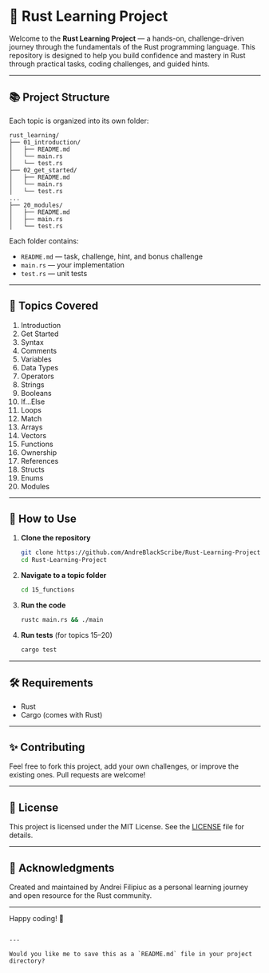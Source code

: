 # 🦀 Rust Learning Project

Welcome to the **Rust Learning Project** — a hands-on, challenge-driven journey through the fundamentals of the Rust programming language. This repository is designed to help you build confidence and mastery in Rust through practical tasks, coding challenges, and guided hints.

---

## 📚 Project Structure

Each topic is organized into its own folder:

```
rust_learning/
├── 01_introduction/
│   ├── README.md
│   └── main.rs
│   └── test.rs
├── 02_get_started/
│   ├── README.md
│   └── main.rs
│   └── test.rs
...
├── 20_modules/
│   ├── README.md
│   ├── main.rs
│   └── test.rs
```

Each folder contains:
- `README.md` — task, challenge, hint, and bonus challenge
- `main.rs` — your implementation
- `test.rs` — unit tests

---

## 🧠 Topics Covered

1. Introduction  
2. Get Started  
3. Syntax  
4. Comments  
5. Variables  
6. Data Types  
7. Operators  
8. Strings  
9. Booleans  
10. If...Else  
11. Loops  
12. Match  
13. Arrays  
14. Vectors  
15. Functions  
16. Ownership  
17. References  
18. Structs  
19. Enums  
20. Modules  

---

## 🚀 How to Use

1. **Clone the repository**  
   ```bash
   git clone https://github.com/AndreBlackScribe/Rust-Learning-Project.git
   cd Rust-Learning-Project
   ```

2. **Navigate to a topic folder**  
   ```bash
   cd 15_functions
   ```

3. **Run the code**  
   ```bash
   rustc main.rs && ./main
   ```

4. **Run tests** (for topics 15–20)  
   ```bash
   cargo test
   ```

---

## 🛠 Requirements

- Rust
- Cargo (comes with Rust)

---

## ✨ Contributing

Feel free to fork this project, add your own challenges, or improve the existing ones. Pull requests are welcome!

---

## 📖 License

This project is licensed under the MIT License. See the [LICENSE](LICENSE) file for details.

---

## 🙌 Acknowledgments

Created and maintained by Andrei Filipiuc as a personal learning journey and open resource for the Rust community.

---

Happy coding! 🦀
```

---

Would you like me to save this as a `README.md` file in your project directory?
